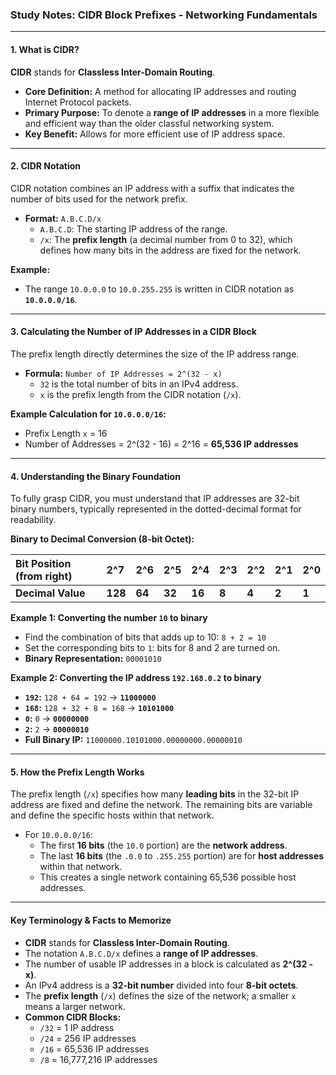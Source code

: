 ### **Study Notes: CIDR Block Prefixes - Networking Fundamentals**

---

#### **1. What is CIDR?**

**CIDR** stands for **Classless Inter-Domain Routing**.

*   **Core Definition:** A method for allocating IP addresses and routing Internet Protocol packets.
*   **Primary Purpose:** To denote a **range of IP addresses** in a more flexible and efficient way than the older classful networking system.
*   **Key Benefit:** Allows for more efficient use of IP address space.

---

#### **2. CIDR Notation**

CIDR notation combines an IP address with a suffix that indicates the number of bits used for the network prefix.

*   **Format:** `A.B.C.D/x`
    *   `A.B.C.D`: The starting IP address of the range.
    *   `/x`: The **prefix length** (a decimal number from 0 to 32), which defines how many bits in the address are fixed for the network.

**Example:**
*   The range `10.0.0.0` to `10.0.255.255` is written in CIDR notation as **`10.0.0.0/16`**.

---

#### **3. Calculating the Number of IP Addresses in a CIDR Block**

The prefix length directly determines the size of the IP address range.

*   **Formula:** `Number of IP Addresses = 2^(32 - x)`
    *   `32` is the total number of bits in an IPv4 address.
    *   `x` is the prefix length from the CIDR notation (`/x`).

**Example Calculation for `10.0.0.0/16`:**
*   Prefix Length `x` = 16
*   Number of Addresses = 2^(32 - 16) = 2^16 = **65,536 IP addresses**

---

#### **4. Understanding the Binary Foundation**

To fully grasp CIDR, you must understand that IP addresses are 32-bit binary numbers, typically represented in the dotted-decimal format for readability.

**Binary to Decimal Conversion (8-bit Octet):**

| Bit Position (from right) | 2^7 | 2^6 | 2^5 | 2^4 | 2^3 | 2^2 | 2^1 | 2^0 |
| :--- | :--- | :--- | :--- | :--- | :--- | :--- | :--- | :--- |
| **Decimal Value** | **128** | **64** | **32** | **16** | **8** | **4** | **2** | **1** |

**Example 1: Converting the number `10` to binary**
*   Find the combination of bits that adds up to 10: `8 + 2 = 10`
*   Set the corresponding bits to `1`: bits for 8 and 2 are turned on.
*   **Binary Representation:** `00001010`

**Example 2: Converting the IP address `192.168.0.2` to binary**
*   **`192`:** `128 + 64 = 192` → **`11000000`**
*   **`168`:** `128 + 32 + 8 = 168` → **`10101000`**
*   **`0`:** `0` → **`00000000`**
*   **`2`:** `2` → **`00000010`**
*   **Full Binary IP:** `11000000.10101000.00000000.00000010`

---

#### **5. How the Prefix Length Works**

The prefix length (`/x`) specifies how many **leading bits** in the 32-bit IP address are fixed and define the network. The remaining bits are variable and define the specific hosts within that network.

*   For `10.0.0.0/16`:
    *   The first **16 bits** (the `10.0` portion) are the **network address**.
    *   The last **16 bits** (the `.0.0` to `.255.255` portion) are for **host addresses** within that network.
    *   This creates a single network containing 65,536 possible host addresses.

---

#### **Key Terminology & Facts to Memorize**

*   **CIDR** stands for **Classless Inter-Domain Routing**.
*   The notation `A.B.C.D/x` defines a **range of IP addresses**.
*   The number of usable IP addresses in a block is calculated as **2^(32 - x)**.
*   An IPv4 address is a **32-bit number** divided into four **8-bit octets**.
*   The **prefix length** (`/x`) defines the size of the network; a smaller `x` means a larger network.
*   **Common CIDR Blocks:**
    *   `/32` = 1 IP address
    *   `/24` = 256 IP addresses
    *   `/16` = 65,536 IP addresses
    *   `/8` = 16,777,216 IP addresses